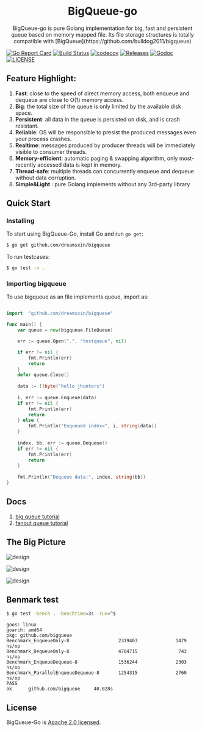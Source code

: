 <h1 align="center">BigQueue-go</h1>

<p align="center">
BigQueue-go is pure Golang implementation for big, fast and persistent queue based on memory mapped file. Its file storage structures is totally compatible with 
[BigQueue](https://github.com/bulldog2011/bigqueue)
</p>

[![Go Report Card](https://goreportcard.com/badge/github.com/dreamsxin/bigqueue?style=flat-square)](https://goreportcard.com/report/github.com/dreamsxin/bigqueue)
[![Build Status](https://api.travis-ci.org/jhunters/jprotobuf.svg?branch=master)](https://travis-ci.org/dreamsxin/bigqueue)
[![codecov](https://codecov.io/gh/dreamsxin/bigqueue/branch/master/graph/badge.svg)](https://codecov.io/gh/dreamsxin/bigqueue)
[![Releases](https://img.shields.io/github/release/dreamsxin/bigqueue/all.svg?style=flat-square)](https://github.com/dreamsxin/bigqueue/releases)
[![Godoc](http://img.shields.io/badge/go-documentation-blue.svg?style=flat-square)](https://godoc.org/github.com/dreamsxin/bigqueue)
[![LICENSE](https://img.shields.io/github/license/dreamsxin/bigqueue.svg?style=flat-square)](https://github.com/dreamsxin/bigqueue/blob/master/LICENSE)

## Feature Highlight:  
1. **Fast**: close to the speed of direct memory access, both enqueue and dequeue are close to O(1) memory access.  
2. **Big**: the total size of the queue is only limited by the available disk space.  
3. **Persistent**: all data in the queue is persisted on disk, and is crash resistant.
4. **Reliable**: OS will be responsible to presist the produced messages even your process crashes.  
5. **Realtime**: messages produced by producer threads will be immediately visible to consumer threads.
6. **Memory-efficient**: automatic paging & swapping algorithm, only most-recently accessed data is kept in memory.  
7. **Thread-safe**: multiple threads can concurrently enqueue and dequeue without data corruption. 
8. **Simple&Light** : pure Golang implements without any 3rd-party library

## Quick Start

### Installing 

To start using BigQueue-Go, install Go and run `go get`:

```sh
$ go get github.com/dreamsxin/bigqueue
```

To run testcases:
```sh
$ go test -v .
```

### Importing bigqueue

To use bigqueue as an file implements queue, import as: 

```go

import	"github.com/dreamsxin/bigqueue"

func main() {
	var queue = new(bigqueue.FileQueue)

	err := queue.Open(".", "testqueue", nil)

	if err != nil {
		fmt.Println(err)
		return
	}
	defer queue.Close()
	
	data := []byte("hello jhunters")
	
	i, err := queue.Enqueue(data)
	if err != nil {
		fmt.Println(err)
		return
	} else {
		fmt.Println("Enqueued index=", i, string(data))
	}
	
	index, bb, err := queue.Dequeue()
	if err != nil {
		fmt.Println(err)
		return
	}
	
	fmt.Println("Dequeue data:", index, string(bb))
}
```

## Docs
1. [big queue tutorial](./docs/QueueTutorial.md)
2. [fanout queue tutorial](./docs/FanoutQueueTutorial.md)

## The Big Picture
![design](./docs/images/log_collector.png)

![design](./docs/images/file_storage_overview.png)

![design](./docs/images/location_offset_overview.png)


## Benmark test
```sh
$ go test -bench . -benchtime=3s -run=^$
```

```property
goos: linux
goarch: amd64
pkg: github.com/bigqueue
Benchmark_EnqueueOnly-8                  2319403              1479 ns/op
Benchmark_DequeueOnly-8                  4704715               743 ns/op
Benchmark_EnqueueDequeue-8               1536244              2303 ns/op
Benchmark_ParallelEnqueueDequeue-8       1254315              2760 ns/op
PASS
ok      github.com/bigqueue     40.028s
```


## License
BigQueue-Go is [Apache 2.0 licensed](./LICENSE).
